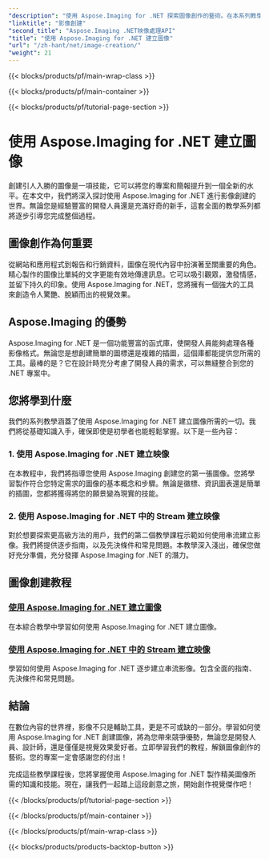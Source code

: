 ```yaml
---
"description": "使用 Aspose.Imaging for .NET 探索圖像創作的藝術。在本系列教學中學習如何製作令人驚嘆的視覺效果。"
"linktitle": "影像創建"
"second_title": "Aspose.Imaging .NET映像處理API"
"title": "使用 Aspose.Imaging for .NET 建立圖像"
"url": "/zh-hant/net/image-creation/"
"weight": 21
---
```


{{< blocks/products/pf/main-wrap-class >}}

{{< blocks/products/pf/main-container >}}

{{< blocks/products/pf/tutorial-page-section >}}

# 使用 Aspose.Imaging for .NET 建立圖像


創建引人入勝的圖像是一項技能，它可以將您的專案和簡報提升到一個全新的水平。在本文中，我們將深入探討使用 Aspose.Imaging for .NET 進行影像創建的世界。無論您是經驗豐富的開發人員還是充滿好奇的新手，這套全面的教學系列都將逐步引導您完成整個過程。

## 圖像創作為何重要

從網站和應用程式到報告和行銷資料，圖像在現代內容中扮演著至關重要的角色。精心製作的圖像比單純的文字更能有效地傳達訊息。它可以吸引觀眾，激發情感，並留下持久的印象。使用 Aspose.Imaging for .NET，您將擁有一個強大的工具來創造令人驚艷、脫穎而出的視覺效果。

## Aspose.Imaging 的優勢

Aspose.Imaging for .NET 是一個功能豐富的函式庫，使開發人員能夠處理各種影像格式。無論您是想創建簡單的圖標還是複雜的插圖，這個庫都能提供您所需的工具。最棒的是？它在設計時充分考慮了開發人員的需求，可以無縫整合到您的 .NET 專案中。

## 您將學到什麼

我們的系列教學涵蓋了使用 Aspose.Imaging for .NET 建立圖像所需的一切。我們將從基礎知識入手，確保即使是初學者也能輕鬆掌握。以下是一些內容：

### 1. 使用 Aspose.Imaging for .NET 建立映像
   在本教程中，我們將指導您使用 Aspose.Imaging 創建您的第一張圖像。您將學習製作符合您特定需求的圖像的基本概念和步驟。無論是徽標、資訊圖表還是簡單的插圖，您都將獲得將您的願景變為現實的技能。

### 2. 使用 Aspose.Imaging for .NET 中的 Stream 建立映像
   對於想要探索更高級方法的用戶，我們的第二個教學課程示範如何使用串流建立影像。我們將提供逐步指南，以及先決條件和常見問題。本教學深入淺出，確保您做好充分準備，充分發揮 Aspose.Imaging for .NET 的潛力。

## 圖像創建教程
### [使用 Aspose.Imaging for .NET 建立圖像](./create-an-image/)
在本綜合教學中學習如何使用 Aspose.Imaging for .NET 建立圖像。
### [使用 Aspose.Imaging for .NET 中的 Stream 建立映像](./create-image-using-stream/)
學習如何使用 Aspose.Imaging for .NET 逐步建立串流影像。包含全面的指南、先決條件和常見問題。

## 結論

在數位內容的世界裡，影像不只是輔助工具，更是不可或缺的一部分。學習如何使用 Aspose.Imaging for .NET 創建圖像，將為您帶來競爭優勢，無論您是開發人員、設計師，還是僅僅是視覺效果愛好者。立即學習我們的教程，解鎖圖像創作的藝術。您的專案一定會感謝您的付出！

完成這些教學課程後，您將掌握使用 Aspose.Imaging for .NET 製作精美圖像所需的知識和技能。現在，讓我們一起踏上這段創意之旅，開始創作視覺傑作吧！

{{< /blocks/products/pf/tutorial-page-section >}}

{{< /blocks/products/pf/main-container >}}

{{< /blocks/products/pf/main-wrap-class >}}

{{< blocks/products/products-backtop-button >}}